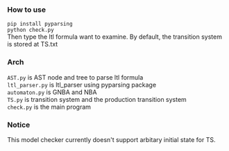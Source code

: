 ### How to use
```pip install pyparsing```  
```python check.py```  
Then type the ltl formula want to examine.
By default, the transition system is stored at TS.txt

### Arch
```AST.py``` is AST node and tree to parse ltl formula  
```ltl_parser.py``` is ltl_parser using pyparsing package  
```automaton.py``` is GNBA and NBA  
```TS.py``` is transition system and the production transition system  
```check.py``` is the main program

### Notice
This model checker currently doesn't support arbitary initial state for TS.
